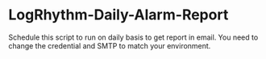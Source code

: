 # LogRhythm-Daily-Alarm-Report

Schedule this script to run on daily basis to get report in email. You need to change the credential and SMTP to match your environment.
